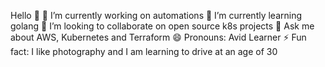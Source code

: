Hello  👋
🔭 I’m currently working on automations
🌱 I’m currently learning golang
👯 I’m looking to collaborate on open source k8s projects
💬 Ask me about AWS, Kubernetes and Terraform
😄 Pronouns: Avid Learner
⚡ Fun fact: I like photography and I am learning to drive at an age of 30

